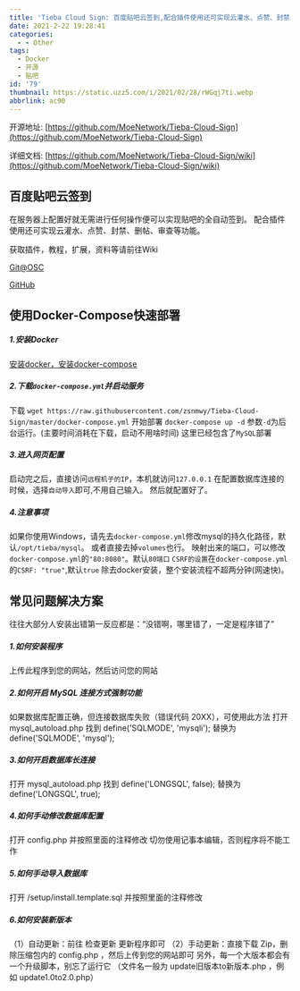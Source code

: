 ```yaml
---
title: 'Tieba Cloud Sign: 百度贴吧云签到,配合插件使用还可实现云灌水、点赞、封禁、删帖、审查等功能'
date: 2021-2-22 19:28:41
categories:
  - - Other
tags:
  - Docker
  - 开源
  - 贴吧
id: '79'
thumbnail: https://static.uzz5.com/i/2021/02/28/rWGqj7ti.webp
abbrlink: ac90
---
```



开源地址: [https://github.com/MoeNetwork/Tieba-Cloud-Sign](https://github.com/MoeNetwork/Tieba-Cloud-Sign) 

详细文档: [https://github.com/MoeNetwork/Tieba-Cloud-Sign/wiki](https://github.com/MoeNetwork/Tieba-Cloud-Sign/wiki)

## 百度贴吧云签到

在服务器上配置好就无需进行任何操作便可以实现贴吧的全自动签到。 配合插件使用还可实现云灌水、点赞、封禁、删帖、审查等功能。 

获取插件，教程，扩展，资料等请前往Wiki 

[Git@OSC](https://git.oschina.net/kenvix/Tieba-Cloud-Sign/wikis/home) 

[GitHub](https://github.com/MoeNetwork/Tieba-Cloud-Sign/wiki)

## 使用Docker-Compose快速部署

##### 1.安装Docker

[安装docker，安装docker-compose](http://get.daocloud.io/#install-docker)

##### 2.下载`docker-compose.yml`并启动服务

下载 `wget https://raw.githubusercontent.com/zsnmwy/Tieba-Cloud-Sign/master/docker-compose.yml` 开始部署 `docker-compose up -d` 参数`-d`为后台运行。(主要时间消耗在下载，启动不用啥时间) 这里已经包含了`MySQL`部署

##### 3.进入网页配置

启动完之后，直接访问`远程机子的IP`，本机就访问`127.0.0.1` 在配置数据库连接的时候，选择`自动导入`即可,不用自己输入。 然后就配置好了。

##### 4.注意事项

如果你使用Windows，请先去`docker-compose.yml`修改mysql的持久化路径，默认`/opt/tieba/mysql`。 或者直接去掉`volumes`也行。 映射出来的端口，可以修改`docker-compose.yml`的`"80:8080"`。默认`80端口` `CSRF的设置`在`docker-compose.yml`的`CSRF: "true"`,默认`true` 除去docker安装，整个安装流程不超两分钟(网速快)。

## 常见问题解决方案

往往大部分人安装出错第一反应都是：“没错啊，哪里错了，一定是程序错了”

##### 1.如何安装程序

上传此程序到您的网站，然后访问您的网站

##### 2.如何开启 MySQL 连接方式强制功能

如果数据库配置正确，但连接数据库失败（错误代码 20XX），可使用此方法 打开 mysql\_autoload.php 找到 define('SQLMODE', 'mysqli'); 替换为 define('SQLMODE', 'mysql');

##### 3.如何开启数据库长连接

打开 mysql\_autoload.php 找到 define('LONGSQL', false); 替换为 define('LONGSQL', true);

##### 4.如何手动修改数据库配置

打开 config.php 并按照里面的注释修改 切勿使用记事本编辑，否则程序将不能工作

##### 5.如何手动导入数据库

打开 /setup/install.template.sql 并按照里面的注释修改

##### 6.如何安装新版本

（1）自动更新：前往 检查更新 更新程序即可 （2）手动更新：直接下载 Zip，删除压缩包内的 config.php ，然后上传到您的网站即可 另外，每一个大版本都会有一个升级脚本，别忘了运行它 （文件名一般为 update旧版本to新版本.php ，例如 update1.0to2.0.php）